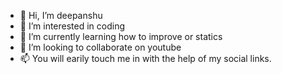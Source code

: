 - 👋 Hi, I’m deepanshu
- 👀 I’m interested in coding
- 🌱 I’m currently learning how to improve or statics
- 💞️ I’m looking to collaborate on youtube
- 📫 You will earily touch me in with the help of my social links.

<!---
Deepanshu is a ✨ special ✨ repository because its `README.md` (this file) appears on your GitHub profile.
You can click the Preview link to take a look at your changes.
--->
